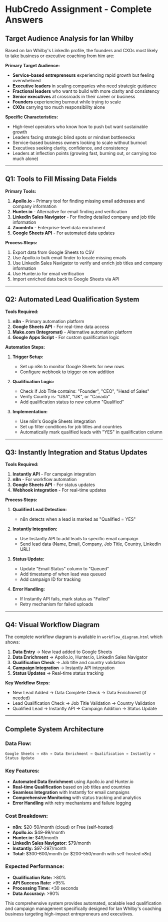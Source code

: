# HubCredo Assignment - Complete Answers

## Target Audience Analysis for Ian Whilby

Based on Ian Whilby's LinkedIn profile, the founders and CXOs most likely to take business or executive coaching from him are:

**Primary Target Audience:**
- **Service-based entrepreneurs** experiencing rapid growth but feeling overwhelmed
- **Executive leaders** in scaling companies who need strategic guidance  
- **Fractional leaders** who want to build with more clarity and consistency
- **Senior executives** at crossroads in their career or business
- **Founders** experiencing burnout while trying to scale
- **CXOs** carrying too much responsibility alone

**Specific Characteristics:**
- High-level operators who know how to push but want sustainable growth
- Leaders facing strategic blind spots or mindset bottlenecks
- Service-based business owners looking to scale without burnout
- Executives seeking clarity, confidence, and consistency
- Leaders at inflection points (growing fast, burning out, or carrying too much alone)

---

## Q1: Tools to Fill Missing Data Fields

**Primary Tools:**
1. **Apollo.io** - Primary tool for finding missing email addresses and company information
2. **Hunter.io** - Alternative for email finding and verification
3. **LinkedIn Sales Navigator** - For finding detailed company and job title information
4. **ZoomInfo** - Enterprise-level data enrichment
5. **Google Sheets API** - For automated data updates

**Process Steps:**
1. Export data from Google Sheets to CSV
2. Use Apollo.io bulk email finder to locate missing emails
3. Use LinkedIn Sales Navigator to verify and enrich job titles and company information
4. Use Hunter.io for email verification
5. Import enriched data back to Google Sheets via API

---

## Q2: Automated Lead Qualification System

**Tools Required:**
1. **n8n** - Primary automation platform
2. **Google Sheets API** - For real-time data access
3. **Make.com (Integromat)** - Alternative automation platform
4. **Google Apps Script** - For custom qualification logic

**Automation Steps:**
1. **Trigger Setup:**
   - Set up n8n to monitor Google Sheets for new rows
   - Configure webhook to trigger on row addition

2. **Qualification Logic:**
   - Check if Job Title contains: "Founder", "CEO", "Head of Sales"
   - Verify Country is: "USA", "UK", or "Canada"
   - Add qualification status to new column "Qualified"

3. **Implementation:**
   - Use n8n's Google Sheets integration
   - Set up filter conditions for job titles and countries
   - Automatically mark qualified leads with "YES" in qualification column

---

## Q3: Instantly Integration and Status Updates

**Tools Required:**
1. **Instantly API** - For campaign integration
2. **n8n** - For workflow automation
3. **Google Sheets API** - For status updates
4. **Webhook integration** - For real-time updates

**Process Steps:**
1. **Qualified Lead Detection:**
   - n8n detects when a lead is marked as "Qualified = YES"

2. **Instantly Integration:**
   - Use Instantly API to add leads to specific email campaign
   - Send lead data (Name, Email, Company, Job Title, Country, LinkedIn URL)

3. **Status Update:**
   - Update "Email Status" column to "Queued"
   - Add timestamp of when lead was queued
   - Add campaign ID for tracking

4. **Error Handling:**
   - If Instantly API fails, mark status as "Failed"
   - Retry mechanism for failed uploads

---

## Q4: Visual Workflow Diagram

The complete workflow diagram is available in `workflow_diagram.html` which shows:

1. **Data Entry** → New lead added to Google Sheets
2. **Data Enrichment** → Apollo.io, Hunter.io, LinkedIn Sales Navigator
3. **Qualification Check** → Job title and country validation
4. **Campaign Integration** → Instantly API integration
5. **Status Updates** → Real-time status tracking

**Key Workflow Steps:**
- New Lead Added → Data Complete Check → Data Enrichment (if needed)
- Lead Qualification Check → Job Title Validation → Country Validation
- Qualified Lead → Instantly API → Campaign Addition → Status Update

---

## Complete System Architecture

### Data Flow:
```
Google Sheets → n8n → Data Enrichment → Qualification → Instantly → Status Update
```

### Key Features:
- **Automated Data Enrichment** using Apollo.io and Hunter.io
- **Real-time Qualification** based on job titles and countries
- **Seamless Integration** with Instantly for email campaigns
- **Comprehensive Monitoring** with status tracking and analytics
- **Error Handling** with retry mechanisms and failure logging

### Cost Breakdown:
- **n8n:** $20-50/month (cloud) or Free (self-hosted)
- **Apollo.io:** $49-99/month
- **Hunter.io:** $49/month
- **LinkedIn Sales Navigator:** $79/month
- **Instantly:** $97-297/month
- **Total:** $300-600/month (or $200-550/month with self-hosted n8n)

### Expected Performance:
- **Qualification Rate:** >80%
- **API Success Rate:** >95%
- **Processing Time:** <30 seconds
- **Data Accuracy:** >90%

This comprehensive system provides automated, scalable lead qualification and campaign management specifically designed for Ian Whilby's coaching business targeting high-impact entrepreneurs and executives. 